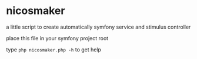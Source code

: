 # nicosmaker

a little script to create automatically symfony service and stimulus controller

place this file in your symfony project root

type
`php nicosmaker.php -h`
to get help

